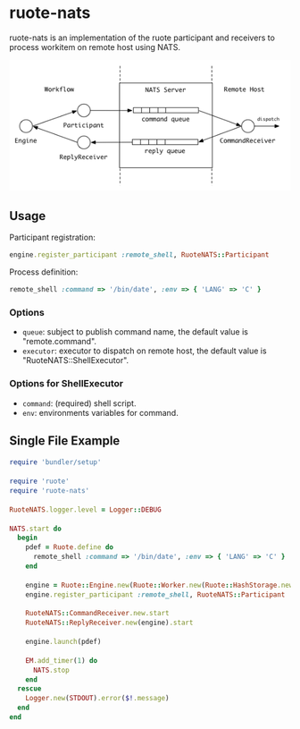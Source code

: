 # ruote-nats

ruote-nats is an implementation of the ruote participant and receivers to process workitem on remote host using NATS.

![System Diagram](https://github.com/takai/ruote-nats/raw/master/image/system-diagram.png)

## Usage

Participant registration:

```ruby
engine.register_participant :remote_shell, RuoteNATS::Participant
```

Process definition:

```ruby
remote_shell :command => '/bin/date', :env => { 'LANG' => 'C' }
```

### Options

* ```queue```: subject to publish command name, the default value is "remote.command".
* ```executor```: executor to dispatch on remote host, the default value is "RuoteNATS::ShellExecutor".

### Options for ShellExecutor

* ```command```: (required) shell script.
* ```env```: environments variables for command.

## Single File Example

```ruby
require 'bundler/setup'

require 'ruote'
require 'ruote-nats'

RuoteNATS.logger.level = Logger::DEBUG

NATS.start do
  begin
    pdef = Ruote.define do
      remote_shell :command => '/bin/date', :env => { 'LANG' => 'C' }
    end

    engine = Ruote::Engine.new(Ruote::Worker.new(Ruote::HashStorage.new))
    engine.register_participant :remote_shell, RuoteNATS::Participant

    RuoteNATS::CommandReceiver.new.start
    RuoteNATS::ReplyReceiver.new(engine).start

    engine.launch(pdef)

    EM.add_timer(1) do
      NATS.stop
    end
  rescue
    Logger.new(STDOUT).error($!.message)
  end
end
```
